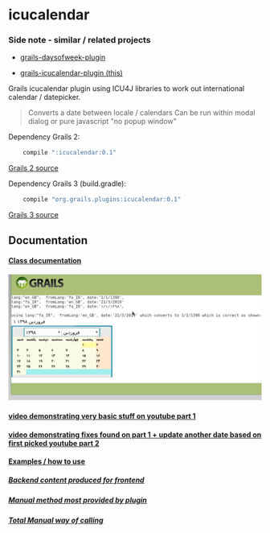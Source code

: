 
icucalendar
=========
### Side note - similar / related projects
- [grails-daysofweek-plugin](https://github.com/vahidhedayati/grails-daysofweek-plugin)

- [grails-icucalendar-plugin (this)](https://github.com/vahidhedayati/grails-icucalendar-plugin)

Grails icucalendar plugin using ICU4J libraries to work out international calendar / datepicker.
 
> Converts a date between locale / calendars 
> Can be run within modal dialog or pure javascript "no popup window"


Dependency Grails 2:

```groovy
	compile ":icucalendar:0.1"
```

[Grails 2 source](https://github.com/vahidhedayati/grails-icucalendar-plugin/tree/grails2)

Dependency Grails 3 (build.gradle):

```groovy
	compile "org.grails.plugins:icucalendar:0.1"
```
[Grails 3 source](https://github.com/vahidhedayati/grails-icucalendar-plugin)
	

Documentation
---

#### [Class documentation](https://vahidhedayati.github.io/grails-icucalendar-plugin/gapi/index.html)


![sample image](https://raw.githubusercontent.com/vahidhedayati/grails-icucalendar-plugin/master/docs/basic-calendar-conversion-from_en_gb-to-fa_IR.png)

#### [video demonstrating very basic stuff on youtube part 1](https://www.youtube.com/watch?v=ARFbeiKbzm8)

#### [video demonstrating fixes found on part 1 + update another date based on first picked youtube part 2](https://www.youtube.com/watch?v=vxVZmFvGfwM)



#### [Examples / how to use ](https://github.com/vahidhedayati/grails-icucalendar-plugin/blob/master/examples.md)


##### [Backend content produced for frontend ](https://github.com/vahidhedayati/grails-icucalendar-plugin/blob/master/backend-content.md)


##### [Manual method most provided by plugin](https://github.com/vahidhedayati/grails-icucalendar-plugin/blob/master/docs/manual-most-provided.gsp)

##### [Total Manual way of calling](https://github.com/vahidhedayati/grails-icucalendar-plugin/blob/master/docs/manual-sample.gsp)

  
